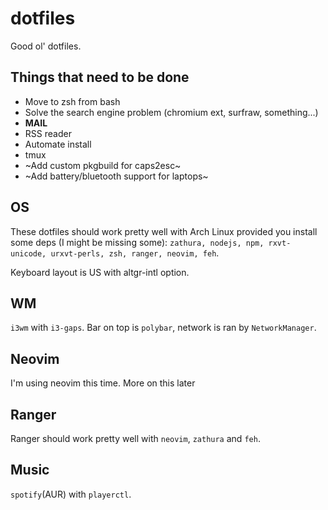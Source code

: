 # dotfiles

Good ol' dotfiles.

## Things that need to be done

* Move to zsh from bash
* Solve the search engine problem (chromium ext, surfraw, something...)
* **MAIL**
* RSS reader
* Automate install
* tmux
* ~Add custom pkgbuild for caps2esc~
* ~Add battery/bluetooth support for laptops~

## OS

These dotfiles should work pretty well with Arch Linux provided you install some
deps (I might be missing some): `zathura, nodejs, npm, rxvt-unicode,
urxvt-perls, zsh, ranger, neovim, feh`.

Keyboard layout is US with altgr-intl option.

## WM

`i3wm` with `i3-gaps`. Bar on top is `polybar`, network is ran by
`NetworkManager`.

## Neovim

I'm using neovim this time. More on this later

## Ranger

Ranger should work pretty well with `neovim`, `zathura` and `feh`.

## Music

`spotify`(AUR) with `playerctl`.
